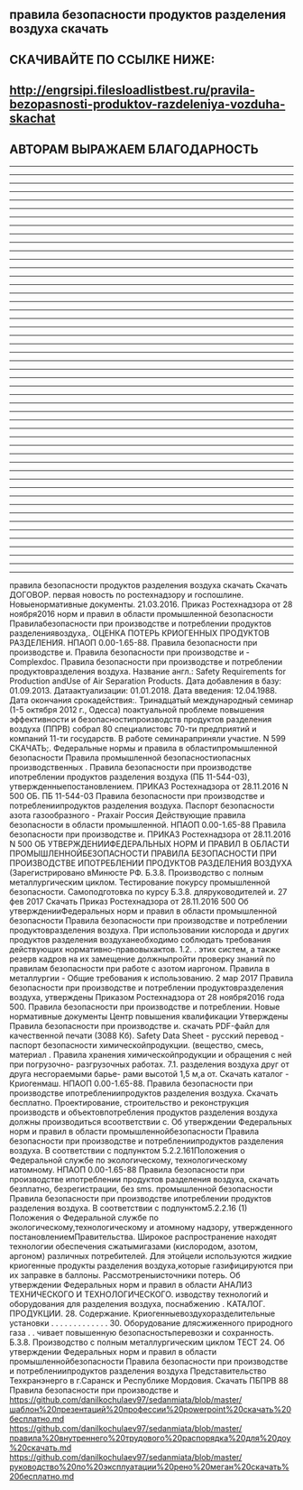 правила безопасности продуктов разделения воздуха скачать
--------------------------------------------------
СКАЧИВАЙТЕ ПО ССЫЛКЕ НИЖЕ:
--------------------------------------------------
http://engrsipi.filesloadlistbest.ru/pravila-bezopasnosti-produktov-razdeleniya-vozduha-skachat
--------------------------------------------------
АВТОРАМ ВЫРАЖАЕМ БЛАГОДАРНОСТЬ
--------------------------------------------------
--------------------------------------------------
--------------------------------------------------
--------------------------------------------------
--------------------------------------------------
--------------------------------------------------
--------------------------------------------------
--------------------------------------------------
--------------------------------------------------
--------------------------------------------------
--------------------------------------------------
--------------------------------------------------
--------------------------------------------------
--------------------------------------------------
--------------------------------------------------
--------------------------------------------------
--------------------------------------------------
--------------------------------------------------
--------------------------------------------------
--------------------------------------------------
--------------------------------------------------
--------------------------------------------------
--------------------------------------------------
--------------------------------------------------
--------------------------------------------------
--------------------------------------------------
--------------------------------------------------
--------------------------------------------------
--------------------------------------------------
--------------------------------------------------
--------------------------------------------------
--------------------------------------------------
--------------------------------------------------
--------------------------------------------------
--------------------------------------------------
--------------------------------------------------
--------------------------------------------------
--------------------------------------------------
--------------------------------------------------
--------------------------------------------------
--------------------------------------------------
--------------------------------------------------
--------------------------------------------------
--------------------------------------------------
--------------------------------------------------
--------------------------------------------------
--------------------------------------------------
--------------------------------------------------
--------------------------------------------------
--------------------------------------------------
правила безопасности продуктов разделения воздуха скачать Скачать ДОГОВОР. первая новость по ростехнадзору и госпошлине. Новыенормативные документы. 21.03.2016. Приказ Ростехнадзора от 28 ноября2016  норм и правил в области промышленной безопасности Правилабезопасности при производстве и потреблении продуктов разделениявоздуха,. ОЦЕНКА ПОТЕРЬ КРИОГЕННЫХ ПРОДУКТОВ РАЗДЕЛЕНИЯ. НПАОП 0.00-1.65-88. Правила безопасности при производстве и. Правила безопасности при производстве и  - Complexdoc. Правила безопасности при производстве и потреблении продуктовразделения воздуха. Название англ.: Safety Requirements for Production andUse of Air Separation Products. Дата добавления в базу: 01.09.2013. Датаактуализации: 01.01.2018. Дата введения: 12.04.1988. Дата окончания срокадействия:. Тринадцатый международный семинар (1-5 октября 2012 г., Одесса) поактуальной проблеме повышения эффективности и безопасностипроизводств продуктов разделения воздуха (ППРВ) собрал 80 специалистовс 70-ти предприятий и компаний 11-ти государств. В работе семинараприняли участие. N 599  СКАЧАТЬ;. Федеральные нормы и правила в областипромышленной безопасности Правила промышленной безопасностиопасных производственных . Правила безопасности при производстве ипотреблении продуктов разделения воздуха (ПБ 11-544-03), утвержденныепостановлением. ПРИКАЗ Ростехнадзора от 28.11.2016 N 500 ОБ. ПБ 11-544-03 Правила безопасности при производстве и потреблениипродуктов разделения воздуха. Паспорт безопасности азота газообразного  - Praxair Россия
Действующие правила безопасности в области промышленной. НПАОП 0.00-1.65-88 Правила безопасности при производстве и. ПРИКАЗ Ростехнадзора от 28.11.2016 N 500 ОБ УТВЕРЖДЕНИИФЕДЕРАЛЬНЫХ НОРМ И ПРАВИЛ В ОБЛАСТИ ПРОМЫШЛЕННОЙБЕЗОПАСНОСТИ ПРАВИЛА БЕЗОПАСНОСТИ ПРИ ПРОИЗВОДСТВЕ ИПОТРЕБЛЕНИИ ПРОДУКТОВ РАЗДЕЛЕНИЯ ВОЗДУХА (Зарегистрировано вМинюсте РФ. Б.3.8. Производство с полным металлургическим циклом. Тестирование покурсу промышленной безопасности. Самоподготовка по курсу Б.3.8. дляруководителей и. 27 фев 2017  Скачать Приказ Ростехнадзора от 28.11.2016  500 Об утвержденииФедеральных норм и правил в области промышленной безопасности Правила безопасности при производстве и потреблении продуктовразделения воздуха. При использовании кислорода и других продуктов разделения воздуханеобходимо соблюдать требования действующих нормативно-правовыхактов. 1.2. . этих систем, а также резерв кадров на их замещение должныпройти проверку знаний по правилам безопасности при работе с азотом иаргоном. Правила в металлургии - Общие требования к использованию. 2 мар 2017  Правила безопасности при производстве и потреблении продуктовразделения воздуха, утверждены Приказом Ростехнадзора от 28 ноября2016 года 500. Правила безопасности при производстве и потреблении. Новые нормативные документы  Центр повышения квалификации
Утверждены Правила безопасности при производстве и. cкачать PDF-файл для качественной печати (3088 Кб). Safety Data Sheet - русский перевод - паспорт безопасности химическойпродукции. (вещество, смесь, материал . Правила хранения химическойпродукции и обращения с ней при погрузочно- разгрузочных работах. 7.1. разделения воздуха друг от друга несгораемыми барье- рами высотой 1,5 м,а от. Скачать каталог - Криогенмаш. НПАОП 0.00-1.65-88. Правила безопасности при производстве ипотреблениипродуктов разделения воздуха. Скачать бесплатно. Проектирование, строительство и реконструкция производств и объектовпотребления продуктов разделения воздуха должны производиться всоответствии с. Об утверждении Федеральных норм и правил в области промышленнойбезопасности Правила безопасности при производстве и потреблениипродуктов разделения воздуха. В соответствии с подпунктом 5.2.2.161Положения о Федеральной службе по экологическому, технологическому иатомному. НПАОП 0.00-1.65-88 Правила безопасности при производстве ипотреблении продуктов разделения воздуха, скачать безплатно, безрегистрации, без sms. промышленной безопасности Правила безопасности при производстве ипотреблении продуктов разделения воздуха. В соответствии с подпунктом5.2.2.16 (1) Положения о Федеральной службе по экологическому,технологическому и атомному надзору, утвержденного постановлениемПравительства. Широкое распространение находят технологии обеспечения сжатымигазами (кислородом, азотом, аргоном) различных потребителей. Для этойцели используются жидкие криогенные продукты разделения воздуха,которые газифицируются при их заправке в баллоны. Рассмотреныисточники потерь. Об утверждении Федеральных норм и правил в области
АНАЛИЗ ТЕХНИЧЕСКОГО И ТЕХНОЛОГИЧЕСКОГО. изводству технологий и оборудования для разделения воздуха, поснабжению . КАТАЛОГ. ПРОДУКЦИИ. 28. Содержание. Криогенныевоздухоразделительные установки . . . . . . . . . . . . . 30. Оборудование длясжиженного природного газа . . чивает повышенную безопасностьперевозки и сохранность. Б.3.8. Производство с полным металлургическим циклом  ТЕСТ 24. Об утверждении Федеральных норм и правил в области промышленнойбезопасности Правила безопасности при производстве и потреблениипродуктов разделения воздуха  Представительство Техкранэнерго в г.Саранск и Республике Мордовия. Скачать ПБПРВ 88 Правила безопасности при производстве и
https://github.com/danilkochulaev97/sedanmiata/blob/master/шаблон%20презентаций%20профессии%20powerpoint%20скачать%20бесплатно.md
https://github.com/danilkochulaev97/sedanmiata/blob/master/правила%20внутреннего%20трудового%20распорядка%20для%20доу%20скачать.md
https://github.com/danilkochulaev97/sedanmiata/blob/master/руководство%20по%20эксплуатации%20рено%20меган%20скачать%20бесплатно.md